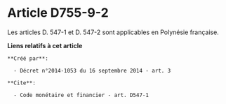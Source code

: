 # Article D755-9-2

Les articles D. 547-1 et D. 547-2 sont applicables en Polynésie française.

**Liens relatifs à cet article**

	**Créé par**:

	  - Décret n°2014-1053 du 16 septembre 2014 - art. 3

	**Cite**:

	  - Code monétaire et financier - art. D547-1

